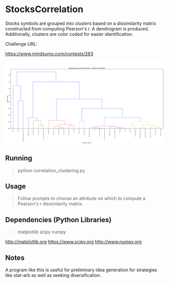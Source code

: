 # StocksCorrelation
Stocks symbols are grouped into clusters based on a dissimilarity matrix constructed from computing Pearson's r. A dendrogram is produced. Additionally, clusters are color coded for easier identification.

Challenge URL:

https://www.mindsumo.com/contests/263

![alt tag](https://raw.githubusercontent.com/DominikSuwala/StocksCorrelation/master/dendrogram.png)

## Running

> python correlation_clustering.py

## Usage

>  Follow prompts to choose an attribute on which to compute a Pearson's r dissimilarity matrix.

## Dependencies (Python Libraries)
> matplotlib
> scipy
> numpy

http://matplotlib.org
https://www.scipy.org
http://www.numpy.org

## Notes

A program like this is useful for preliminary idea generation for strategies like stat-arb as well as seeking diversification.
